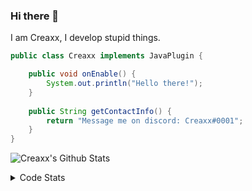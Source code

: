 ### Hi there 👋

I am Creaxx, I develop stupid things. 

```java
public class Creaxx implements JavaPlugin {

    public void onEnable() {
        System.out.println("Hello there!");
    }
    
    public String getContactInfo() {
        return "Message me on discord: Creaxx#0001";
    }
}
```

![Creaxx's Github Stats](https://github-readme-stats.vercel.app/api?username=CreaxxOG&show_icons=true&theme=dark&count_private=true)

<details>
  <summary>Code Stats</summary>

<!--START_SECTION:waka-->
![Lines of code](https://img.shields.io/badge/From%20Hello%20World%20I%27ve%20Written-9%20Thousand%20lines%20of%20code-blue)

**🐱 My GitHub Data** 

> 🏆 271 Contributions in the Year 2021
 > 
> 📦 377.3 kB Used in GitHub's Storage 
 > 
> 🚫 Not Opted to Hire
 > 
> 📜 1 Public Repository 
 > 
> 🔑 4 Private Repositories  
 > 
**I'm an Early 🐤** 

```text
🌞 Morning    24 commits     ███░░░░░░░░░░░░░░░░░░░░░░   13.79% 
🌆 Daytime    68 commits     █████████░░░░░░░░░░░░░░░░   39.08% 
🌃 Evening    78 commits     ███████████░░░░░░░░░░░░░░   44.83% 
🌙 Night      4 commits      ░░░░░░░░░░░░░░░░░░░░░░░░░   2.3%

```
📅 **I'm Most Productive on Saturday** 

```text
Monday       22 commits     ███░░░░░░░░░░░░░░░░░░░░░░   12.64% 
Tuesday      11 commits     █░░░░░░░░░░░░░░░░░░░░░░░░   6.32% 
Wednesday    23 commits     ███░░░░░░░░░░░░░░░░░░░░░░   13.22% 
Thursday     10 commits     █░░░░░░░░░░░░░░░░░░░░░░░░   5.75% 
Friday       28 commits     ████░░░░░░░░░░░░░░░░░░░░░   16.09% 
Saturday     50 commits     ███████░░░░░░░░░░░░░░░░░░   28.74% 
Sunday       30 commits     ████░░░░░░░░░░░░░░░░░░░░░   17.24%

```


📊 **This Week I Spent My Time On** 

```text
💬 Programming Languages: 
Java                     5 hrs 21 mins       ██████████████████░░░░░░░   75.25% 
XML                      54 mins             ███░░░░░░░░░░░░░░░░░░░░░░   12.72% 
Kotlin                   35 mins             ██░░░░░░░░░░░░░░░░░░░░░░░   8.41% 
YAML                     9 mins              ░░░░░░░░░░░░░░░░░░░░░░░░░   2.13% 
C++                      2 mins              ░░░░░░░░░░░░░░░░░░░░░░░░░   0.52%

🔥 Editors: 
IntelliJ                 7 hrs 7 mins        █████████████████████████   100.0%

```

**I Mostly Code in Java** 

```text
Java                     5 repos             █████████████████░░░░░░░░   71.43% 
EJS                      1 repo              ███░░░░░░░░░░░░░░░░░░░░░░   14.29% 
Kotlin                   1 repo              ███░░░░░░░░░░░░░░░░░░░░░░   14.29%

```



 Last Updated on 18/12/2021
<!--END_SECTION:waka-->
</details>
